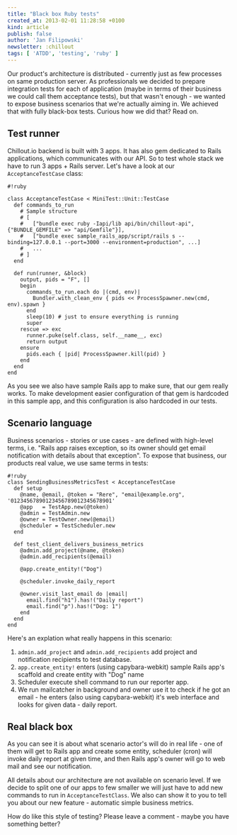 ```yaml
---
title: "Black box Ruby tests"
created_at: 2013-02-01 11:28:58 +0100
kind: article
publish: false
author: 'Jan Filipowski'
newsletter: :chillout
tags: [ 'ATDD', 'testing', 'ruby' ]
---
```


Our product's architecture is distributed - currently just as few processes on same production server. As professionals we decided to prepare integration tests for each of application (maybe in terms of their business we could call them acceptance tests), but that wasn't enough - we wanted to expose business scenarios that we're actually aiming in. We achieved that with fully black-box tests. Curious how we did that? Read on.

<!-- more -->

## Test runner

Chillout.io backend is built with 3 apps. It has also gem dedicated to Rails applications, which communicates with our API. So to test whole stack we have to run 3 apps + Rails server. Let's have a look at our ```AcceptanceTestCase``` class:


```
#!ruby

class AcceptanceTestCase < MiniTest::Unit::TestCase
  def commands_to_run
    # Sample structure
    # [
    #   ["bundle exec ruby -Iapi/lib api/bin/chillout-api", {"BUNDLE_GEMFILE" => "api/Gemfile"}],
    #   ["bundle exec sample_rails_app/script/rails s --binding=127.0.0.1 --port=3000 --environment=production", ...]
    #   ...
    # ]
  end

  def run(runner, &block)
    output, pids = "F", []
    begin
      commands_to_run.each do |(cmd, env)|
        Bundler.with_clean_env { pids << ProcessSpawner.new(cmd, env).spawn }
      end
      sleep(10) # just to ensure everything is running
      super
    rescue => exc
      runner.puke(self.class, self.__name__, exc)
      return output
    ensure
      pids.each { |pid| ProcessSpawner.kill(pid) }
    end
  end
end
```

As you see we also have sample Rails app to make sure, that our gem really works. To make development easier configuration of that gem is hardcoded in this sample app, and this configuration is also hardcoded in our tests.

## Scenario language

Business scenarios - stories or use cases - are defined with high-level terms, i.e. "Rails app raises exception, so its owner should get email notification with details about that exception". To expose that business, our products real value, we use same terms in tests:

```
#!ruby
class SendingBusinessMetricsTest < AcceptanceTestCase
  def setup
    @name, @email, @token = "Rere", "email@example.org", '01234567890123456789012345678901'
    @app   = TestApp.new(@token)
    @admin = TestAdmin.new
    @owner = TestOwner.new(@email)
    @scheduler = TestScheduler.new
  end

  def test_client_delivers_business_metrics
    @admin.add_project(@name, @token)
    @admin.add_recipients(@email)

    @app.create_entity!("Dog")

    @scheduler.invoke_daily_report

    @owner.visit_last_email do |email|
      email.find("h1").has!("Daily report")
      email.find("p").has!("Dog: 1")
    end
  end
end
```

Here's an explation what really happens in this scenario:

1. ```admin.add_project``` and ```admin.add_recipients``` add project and notification recipients to test database.
2. ```app.create_entity!``` enters (using capybara-webkit) sample Rails app's scaffold and create entity with "Dog" name
3. Scheduler execute shell command to run our reporter app.
3. We run mailcatcher in background and owner use it to check if he got an email - he enters (also using capybara-webkit) it's web interface and looks for given data - daily report.

## Real black box

As you can see it is about what scenario actor's will do in real life - one of them will get to Rails app and create some entity, scheduler (cron) will invoke daily report at given time, and then Rails app's owner will go to web mail and see our notification.

All details about our architecture are not available on scenario level. If we decide to split one of our apps to few smaller we will just have to add new commands to run in ```AcceptanceTestClass```. We also can show it to you to tell you about our new feature - automatic simple business metrics.

How do like this style of testing? Please leave a comment - maybe you have something better?
